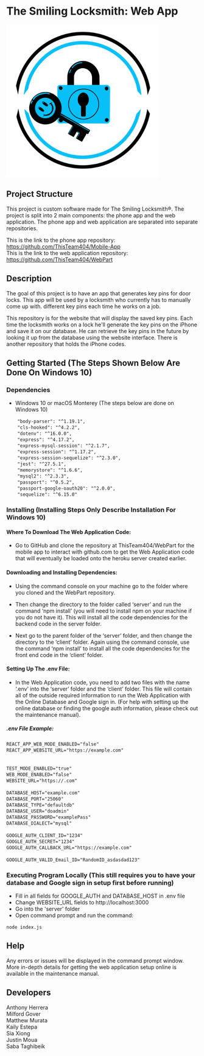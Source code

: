 # The Smiling Locksmith: Web App

<img width="400" height="400" src="https://github.com/ThisTeam404/WebPart/blob/main/client/src/OfficialLogo.PNG" />

## Project Structure
This project is custom software made for The Smiling Locksmith®.
The project is split into 2 main components: the phone app and the web application.
The phone app and web application are separated into separate repositories.

This is the link to the phone app repository: https://github.com/ThisTeam404/Mobile-App</br>
This is the link to the web application repository: https://github.com/ThisTeam404/WebPart</br>

## Description
The goal of this project is to have an app that generates key pins for door locks. This app will be used by a locksmith who currently has to manually come up with. different key pins each time he works on a job.

This repository is for the website that will display the saved key pins. Each time the locksmith works on a lock he'll generate the key pins on the iPhone and save it on our database. He can retrieve the key pins in the future by looking it up from the database using the website interface. There is another repository that holds the iPhone codes.

## Getting Started (The Steps Shown Below Are Done On Windows 10)

### Dependencies
* Windows 10 or macOS Monterey (The steps below are done on Windows 10) 
```
    "body-parser": "^1.19.1",
    "cls-hooked": "^4.2.2",
    "dotenv": "^16.0.0",
    "express": "^4.17.2",
    "express-mysql-session": "^2.1.7",
    "express-session": "^1.17.2",
    "express-session-sequelize": "^2.3.0",
    "jest": "^27.5.1",
    "memorystore": "^1.6.6",
    "mysql2": "^2.3.3",
    "passport": "^0.5.2",
    "passport-google-oauth20": "^2.0.0",
    "sequelize": "^6.15.0"
```

### Installing (Installing Steps Only Describe Installation For Windows 10)

#### Where To Download The Web Application Code:
* Go to GitHub and clone the repository at ThisTeam404/WebPart for the mobile app to interact with github.com to get the Web Application code that will eventually be loaded onto the heroku server created earlier.

#### Downloading and Installing Dependencies:
* Using the command console on your machine go to the folder where you cloned and the WebPart repository.

* Then change the directory to the folder called ‘server’ and run the command ‘npm install’ (you will need to install npm on your machine if you do not have it). This will install all the code dependencies for the backend code in the server folder.

* Next go to the parent folder of the ‘server’ folder, and then change the directory to the ‘client’ folder. Again using the command console, use the command ‘npm install’ to install all the code dependencies for the front end code in the ‘client’ folder.

#### Setting Up The .env File:
* In the Web Application code, you need to add two files with the name ‘.env’ into the ‘server’ folder and the ‘client’ folder. This file will contain all of the outside required information to run the Web Application with the Online Database and Google sign in. (For help with setting up the online database or finding the google auth information, please check out the maintenance manual).

##### .env File Example:
```
REACT_APP_WEB_MODE_ENABLED="false"
REACT_APP_WEBSITE_URL="https://example.com"


TEST_MODE_ENABLED="true"
WEB_MODE_ENABLED="false"
WEBSITE_URL="https://.com"

DATABASE_HOST="example.com"
DATABASE_PORT="25060"
DATABASE_TYPE="defaultdb"
DATABASE_USER="doadmin"
DATABASE_PASSWORD="examplePass"
DATABASE_DIALECT="mysql"

GOOGLE_AUTH_CLIENT_ID="1234"
GOOGLE_AUTH_SECRET="1234"
GOOGLE_AUTH_CALLBACK_URL="https://example.com"

GOOGLE_AUTH_VALID_Email_ID="RandomID_asdasdad123"
```

### Executing Program Locally (This still requires you to have your database and Google sign in setup first before running)

* Fill in all fields for GOOGLE_AUTH and DATABASE_HOST in .env file
* Change WEBSITE_URL fields to http://localhost:3000
* Go into the 'server' folder
* Open command prompt and run the command:
```
node index.js
```

## Help
Any errors or issues will be displayed in the command prompt window.
More in-depth details for getting the web application setup online is available in the maintenance manual.


## Developers
Anthony Herrera</br>
Milford Gover</br>
Matthew Murata</br>
Kaily Estepa</br>
Sia Xiong</br>
Justin Moua</br>
Saba Taghibeik</br>
